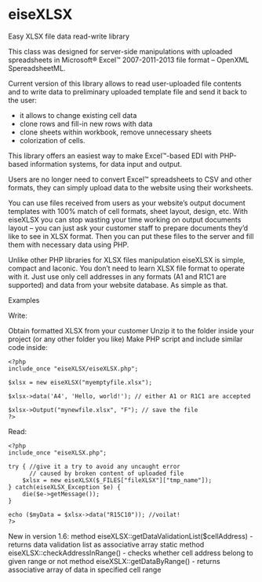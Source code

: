 eiseXLSX
========

Easy XLSX file data read-write library

This class was designed for server-side manipulations with uploaded spreadsheets in Microsoft® Excel™ 2007-2011-2013 file format – OpenXML SpereadsheetML.

Current version of this library allows to read user-uploaded file contents and to write data to preliminary uploaded template file and send it back to the user:
- it allows to change existing cell data
- clone rows and fill-in new rows with data
- clone sheets within workbook, remove unnecessary sheets
- colorization of cells.

This library offers an easiest way to make Excel™-based EDI with PHP-based information systems, for data input and output.

Users are no longer need to convert Excel™ spreadsheets to CSV and other formats, they can simply upload data to the website using their worksheets.

You can use files received from users as your website’s output document templates with 100% match of cell formats, sheet layout, design, etc. With eiseXLSX you can stop wasting your time working on output documents layout – you can just ask your customer staff to prepare documents they’d like to see in XLSX format. Then you can put these files to the server and fill them with necessary data using PHP.

Unlike other PHP libraries for XLSX files manipulation eiseXLSX is simple, compact and laconic. You don’t need to learn XLSX file format to operate with it. Just use only cell addresses in any formats (A1 and R1C1 are supported) and data from your website database. As simple as that.

Examples

Write:

Obtain formatted XLSX from your customer
Unzip it to the folder inside your project (or any other folder you like)
Make PHP script and include similar code inside:

```
<?php
include_once "eiseXLSX/eiseXLSX.php";

$xlsx = new eiseXLSX("myemptyfile.xlsx");

$xlsx->data('A4', 'Hello, world!'); // either A1 or R1C1 are accepted

$xlsx->Output("mynewfile.xlsx", "F"); // save the file
?>
```

Read:

```
<?php
include_once "eiseXLSX.php";
        
try { //give it a try to avoid any uncaught error 
      // caused by broken content of uploaded file
    $xlsx = new eiseXLSX($_FILES["fileXLSX"]["tmp_name"]);
} catch(eiseXLSX_Exception $e) {
    die($e->getMessage());
}

echo ($myData = $xlsx->data("R15C10")); //voilat!
?>
```

New in version 1.6: 
method eiseXLSX::getDataValidationList($cellAddress) - returns data validation list as associative array
static method eiseXLSX::checkAddressInRange() - checks whether cell address belong to given range or not
method eiseXSLX::getDataByRange() - returns associative array of data in specified cell range
